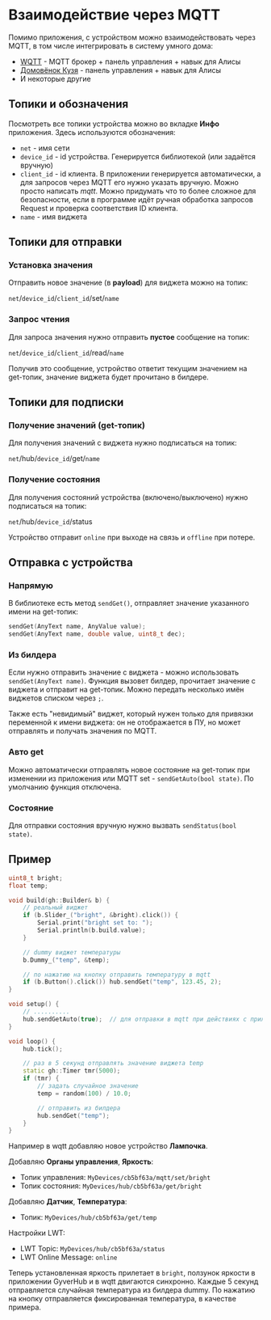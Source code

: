 # Взаимодействие через MQTT
Помимо приложения, с устройством можно взаимодействовать через MQTT, в том числе интегрировать в систему умного дома:
- [WQTT](https://www.wqtt.ru/) - MQTT брокер + панель управления + навык для Алисы
- [Домовёнок Кузя](https://alexstar.ru/) - панель управления + навык для Алисы
- И некоторые другие

## Топики и обозначения
Посмотреть все топики устройства можно во вкладке **Инфо** приложения. Здесь используются обозначения:
- `net` - имя сети
- `device_id` - id устройства. Генерируется библиотекой (или задаётся вручную)
- `client_id` - id клиента. В приложении генерируется автоматически, а для запросов через MQTT его нужно указать вручную. Можно просто написать *mqtt*. Можно придумать что то более сложное для безопасности, если в программе идёт ручная обработка запросов Request и проверка соответствия ID клиента.
- `name` - имя виджета

## Топики для отправки
### Установка значения 
Отправить новое значение (в **payload**) для виджета можно на топик:

`net`/`device_id`/`client_id`/set/`name`

### Запрос чтения
Для запроса значения нужно отправить **пустое** сообщение на топик:

`net`/`device_id`/`client_id`/read/`name`

Получив это сообщение, устройство ответит текущим значением на get-топик, значение виджета будет прочитано в билдере.

## Топики для подписки
### Получение значений (get-топик)
Для получения значений с виджета нужно подписаться на топик:

`net`/hub/`device_id`/get/`name`

### Получение состояния
Для получения состояний устройства (включено/выключено) нужно подписаться на топик:

`net`/hub/`device_id`/status

Устройство отправит `online` при выходе на связь и `offline` при потере.

## Отправка с устройства
### Напрямую
В библиотеке есть метод `sendGet()`, отправляет значение указанного имени на get-топик:
```cpp
sendGet(AnyText name, AnyValue value);
sendGet(AnyText name, double value, uint8_t dec);
```

### Из билдера
Если нужно отправить значение с виджета - можно использовать `sendGet(AnyText name)`. Функция вызовет билдер, прочитает значение с виджета и отправит на get-топик. Можно передать несколько имён виджетов списком через `;`.

Также есть "невидимый" виджет, который нужен только для привязки переменной к имени виджета: он не отображается в ПУ, но может отправлять и получать значения по MQTT.

### Авто get
Можно автоматически отправлять новое состояние на get-топик при изменении из приложения или MQTT set - `sendGetAuto(bool state)`. По умолчанию функция отключена.

### Состояние
Для отправки состояния вручную нужно вызвать `sendStatus(bool state)`.

## Пример
```cpp
uint8_t bright;
float temp;

void build(gh::Builder& b) {
    // реальный виджет
    if (b.Slider_("bright", &bright).click()) {
        Serial.print("bright set to: ");
        Serial.println(b.build.value);
    }

    // dummy виджет температуры
    b.Dummy_("temp", &temp);

    // по нажатию на кнопку отправить температуру в mqtt
    if (b.Button().click()) hub.sendGet("temp", 123.45, 2);
}

void setup() {
    // ..........
    hub.sendGetAuto(true);  // для отправки в mqtt при действиях с приложения
}

void loop() {
    hub.tick();

    // раз в 5 секунд отправлять значение виджета temp
    static gh::Timer tmr(5000);
    if (tmr) {
        // задать случайное значение
        temp = random(100) / 10.0;

        // отправить из билдера
        hub.sendGet("temp");
    }
}
```

Например в wqtt добавляю новое устройство **Лампочка**.

Добавляю **Органы управления**, **Яркость**:
- Топик управления: `MyDevices/cb5bf63a/mqtt/set/bright`
- Топик состояния: `MyDevices/hub/cb5bf63a/get/bright`

Добавляю **Датчик**, **Температура**:
- Топик: `MyDevices/hub/cb5bf63a/get/temp`

Настройки LWT:
- LWT Topic: `MyDevices/hub/cb5bf63a/status`
- LWT Online Message: `online`

Теперь установленная яркость прилетает в `bright`, ползунок яркости в приложении GyverHub и в wqtt двигаются синхронно. Каждые 5 секунд отправляется случайная температура из билдера dummy. По нажатию на кнопку отправляется фиксированная температура, в качестве примера.